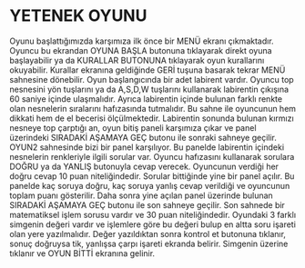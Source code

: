 # YETENEK OYUNU
Oyunu başlattığımızda karşımıza ilk önce bir MENÜ ekranı çıkmaktadır. Oyuncu bu ekrandan OYUNA BAŞLA butonuna tıklayarak direkt oyuna başlayabilir ya da KURALLAR BUTONUNA tıklayarak oyun kurallarını okuyabilir. Kurallar ekranına geldiğinde GERİ tuşuna basarak tekrar MENÜ sahnesine dönebilir. 
Oyun başlangıcında bir adet labirent vardır. Oyuncu top nesnesini yön tuşlarını ya da A,S,D,W tuşlarını kullanarak labirentin çıkışına 60 saniye içinde ulaşmalıdır. Ayrıca labirentin içinde bulunan farklı renkte olan nesnelerin sıralarını hafızasında tutmalıdır. Bu sahne ile oyuncunun hem dikkati hem de el becerisi ölçülmektedir.
Labirentin sonunda bulunan kırmızı nesneye top çarptığı an, oyun bitiş paneli karşımıza çıkar ve panel üzerindeki SIRADAKİ AŞAMAYA GEÇ butonu ile sonraki sahneye geçilir. 
OYUN2 sahnesinde bizi bir panel karşılıyor. Bu panelde labirentin içindeki nesnelerin renkleriyle ilgili sorular var. Oyuncu hafızasını kullanarak sorulara DOĞRU ya da YANLIŞ butonuyla cevap verecek. Oyuncunun verdiği her doğru cevap 10 puan niteliğindedir.
Sorular bittiğinde yine bir panel açılır. Bu panelde kaç soruya doğru, kaç soruya yanlış cevap verildiği ve oyuncunun toplam puanı gösterilir. Daha sonra yine açılan panel üzerinde bulunan SIRADAKİ AŞAMAYA GEÇ butonu ile son sahneye geçilir.
Son sahnede bir matematiksel işlem sorusu vardır ve 30 puan niteliğindedir. Oyundaki 3 farklı simgenin değeri vardır ve işlemlere göre bu değeri bulup en altta soru işareti olan yere yazılmalıdır. Değer yazıldıktan sonra kontrol et butonuna tıklanır, sonuç doğruysa tik, yanlışsa çarpı işareti ekranda belirir. Simgenin üzerine tıklanır ve OYUN BİTTİ  ekranına gelinir.
